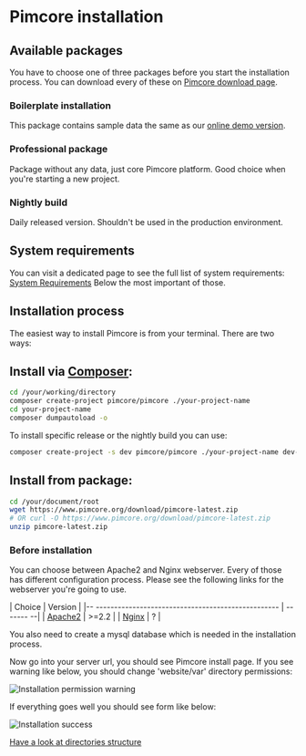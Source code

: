# Pimcore installation

## Available packages
You have to choose one of three packages before you start the installation process.
You can download every of these on [Pimcore download page](https://www.pimcore.org/en/resources/download). 

### Boilerplate installation 
This package contains sample data the same as our 
[online demo version](http://demo.pimcore.org). 

### Professional package 
Package without any data, just core Pimcore platform. 
Good choice when you're starting a new project.

### Nightly build
Daily released version. Shouldn't be used in the production environment.

## System requirements
You can visit a dedicated page to see the full list of system requirements: [System Requirements](!dev/Getting_Started/Installation/System_Requirements)
Below the most important of those. 

[comment]: # (TODO: specified requirements)

## Installation process

The easiest way to install Pimcore is from your terminal.
There are two ways:

## Install via [Composer]('https://getcomposer.org/download/'):

```bash
cd /your/working/directory
composer create-project pimcore/pimcore ./your-project-name
cd your-project-name
composer dumpautoload -o
```

To install specific release or the nightly build you can use:

```bash
composer create-project -s dev pimcore/pimcore ./your-project-name dev-master
```

## Install from package:

```bash
cd /your/document/root
wget https://www.pimcore.org/download/pimcore-latest.zip
# OR curl -O https://www.pimcore.org/download/pimcore-latest.zip
unzip pimcore-latest.zip
```

### Before installation 

You can choose between Apache2 and Nginx webserver.
Every of those has different configuration process. 
Please see the following links for the webserver you're going to use.

[comment]: # (TODO: Discuss and Update)

| Choice                                                            | Version   |
|-- --------------------------------------------------              | ------- --|
| [Apache2](!dev/Getting_Started/Installation/Apache_Configuration) | >=2.2     |
| [Nginx](!dev/Getting_Started/Installation/Nginx_Configuration)    | ?         |


You also need to create a mysql database which is needed in the installation process.

Now go into your server url, you should see Pimcore install page. 
If you see warning like below, you should change 'website/var' directory permissions:

![Installation permission warning](/img/dev/Installation_index_1.png)

If everything goes well you should see form like below:
 
![Installation success](/img/dev/Installation_success.png)

[Have a look at directories structure](!dev/Getting_Started/Directories_Structure)



